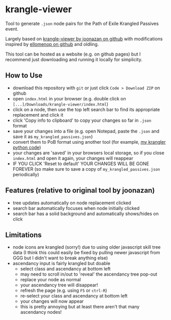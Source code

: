 # krangle-viewer

Tool to generate `.json` node pairs for the Path of Exile Krangled Passives event.

Largely based on [krangle-viewer by joonazan on github](https://github.com/joonazan/krangle-viewer/) with modifications inspired by [ellomenop on github](https://github.com/ellomenop/krangle-viewer) and oldling.

This tool can be hosted as a website (e.g. on github pages) but I recommend just downloading and running it locally for simplicity.

## How to Use
- download this repository with `git` or just click `Code > Download ZIP` on github 
- open `index.html` in your browser (e.g. double click on `[...]/Downloads/krangle-viewer/index.html`)
- click on a node, then use the top left search bar to find its appropriate replacement and click it
- click 'Copy info to clipboard' to copy your changes so far in `.json` format
- save your changes into a file (e.g. open Notepad, paste the `.json` and save it as `my_krangled_passives.json`)
- convert them to PoB format using another tool (for example, [my krangler python code](https://github.com/efunn/krangler))
- your changes are 'saved' in your browsers local storage, so if you close `index.html` and open it again, your changes will reappear
- IF YOU CLICK 'Reset to default' YOUR CHANGES WILL BE GONE FOREVER (so make sure to save a copy of `my_krangled_passives.json` periodically)

## Features (relative to original tool by joonazan)
- tree updates automatically on node replacement clicked
- search bar automatically focuses when node initially clicked
- search bar has a solid background and automatically shows/hides on click

## Limitations
- node icons are krangled (sorry!) due to using older javascript skill tree data (I think this could easily be fixed by pulling newer javascript from GGG but I didn't want to break anything else)
- ascendancy input is fairly krangled but doable
  - select class and ascendancy at bottom left
  - may need to scroll in/out to 'reveal' the ascendancy tree pop-out
  - replace your node as normal
  - your ascendancy tree will disappear!
  - refresh the page (e.g. using `F5` or `ctrl-R`)
  - re-select your class and ascendancy at bottom left
  - your changes will now appear
  - this is pretty annoying but at least there aren't that many ascendancy nodes!

